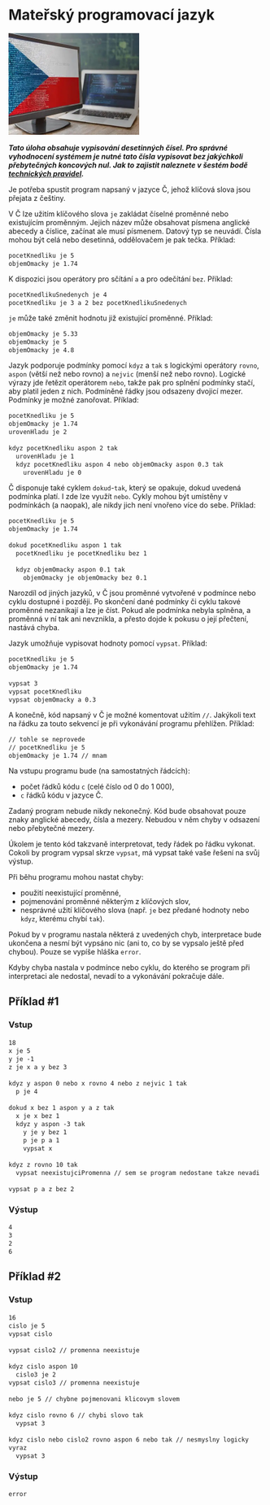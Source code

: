# Mateřský programovací jazyk

<img src="cover.webp" height="200" alt="ilustrace"/>

***Tato úloha obsahuje vypisování desetinných čísel. Pro správné vyhodnocení systémem je nutné tato čísla vypisovat bez
jakýchkoli přebytečných koncových nul. Jak to zajistit naleznete v šestém bodě
[technických pravidel](https://github.com/delta-cs/seminar/tree/main/studijni-materialy/03-tipy-k-reseni/01-technicka-pravidla).***

Je potřeba spustit program napsaný v jazyce Č, jehož klíčová slova jsou přejata z češtiny.

V Č lze užitím klíčového slova `je` zakládat číselné proměnné nebo existujícím proměnným. Jejich název může obsahovat
písmena anglické abecedy a číslice, začínat ale musí písmenem. Datový typ se neuvádí. Čísla mohou být celá nebo
desetinná, oddělovačem je pak tečka. Příklad:

```
pocetKnedliku je 5
objemOmacky je 1.74
```

K dispozici jsou operátory pro sčítání `a` a pro odečítání `bez`. Příklad:

```
pocetKnedlikuSnedenych je 4
pocetKnedliku je 3 a 2 bez pocetKnedlikuSnedenych
```

`je` může také změnit hodnotu již existující proměnné. Příklad:

```
objemOmacky je 5.33
objemOmacky je 5
objemOmacky je 4.8
```

<div style="page-break-after: always;"></div>

Jazyk podporuje podmínky pomocí `kdyz` a `tak` s logickými operátory `rovno`, `aspon` (větší než nebo rovno)
a `nejvic` (menší než nebo rovno). Logické výrazy jde řetězit operátorem `nebo`, takže pak pro splnění podmínky stačí,
aby platil jeden z nich. Podmíněné řádky jsou odsazeny dvojicí mezer. Podmínky je možné zanořovat. Příklad:

```
pocetKnedliku je 5
objemOmacky je 1.74
urovenHladu je 2

kdyz pocetKnedliku aspon 2 tak
  urovenHladu je 1
  kdyz pocetKnedliku aspon 4 nebo objemOmacky aspon 0.3 tak
    urovenHladu je 0
```

Č disponuje také cyklem `dokud`-`tak`, který se opakuje, dokud uvedená podmínka platí. I zde lze využít `nebo`. Cykly
mohou být umístěny v podmínkách (a naopak), ale nikdy jich není vnořeno více do sebe. Příklad:

```
pocetKnedliku je 5
objemOmacky je 1.74

dokud pocetKnedliku aspon 1 tak
  pocetKnedliku je pocetKnedliku bez 1
  
  kdyz objemOmacky aspon 0.1 tak
    objemOmacky je objemOmacky bez 0.1
```

Narozdíl od jiných jazyků, v Č jsou proměnné vytvořené v podmínce nebo cyklu dostupné i později. Po skončení dané
podmínky či cyklu takové proměnné nezanikají a lze je číst. Pokud ale podmínka nebyla splněna, a proměnná v ní tak ani
nevznikla, a přesto dojde k pokusu o její přečtení, nastává chyba.

Jazyk umožňuje vypisovat hodnoty pomocí `vypsat`. Příklad:

```
pocetKnedliku je 5
objemOmacky je 1.74

vypsat 3
vypsat pocetKnedliku
vypsat objemOmacky a 0.3
```

A konečně, kód napsaný v Č je možné komentovat užitím `//`. Jakýkoli text na řádku za touto sekvencí je při vykonávání
programu přehlížen. Příklad:

```
// tohle se neprovede
// pocetKnedliku je 5
objemOmacky je 1.74 // mnam
```

<div style="page-break-after: always;"></div>

Na vstupu programu bude (na samostatných řádcích):

- počet řádků kódu `c` (celé číslo od 0 do 1 000),
- `c` řádků kódu v jazyce Č.

Zadaný program nebude nikdy nekonečný. Kód bude obsahovat pouze znaky anglické abecedy, čísla a mezery. Nebudou v něm
chyby v odsazení nebo přebytečné mezery.

Úkolem je tento kód takzvaně interpretovat, tedy řádek po řádku vykonat. Cokoli by program vypsal skrze `vypsat`, má
vypsat také vaše řešení na svůj výstup.

Při běhu programu mohou nastat chyby:

- použití neexistující proměnné,
- pojmenování proměnné některým z klíčových slov,
- nesprávné užití klíčového slova (např. `je` bez předané hodnoty nebo `kdyz`, kterému chybí `tak`).

Pokud by v programu nastala některá z uvedených chyb, interpretace bude ukončena a nesmí být vypsáno nic (ani to, co by
se vypsalo ještě před chybou). Pouze se vypíše hláška `error`.

Kdyby chyba nastala v podmínce nebo cyklu, do kterého se program při interpretaci ale nedostal, nevadí to a vykonávání
pokračuje dále.

## Příklad #1

### Vstup

```
18
x je 5
y je -1
z je x a y bez 3

kdyz y aspon 0 nebo x rovno 4 nebo z nejvic 1 tak
  p je 4

dokud x bez 1 aspon y a z tak
  x je x bez 1
  kdyz y aspon -3 tak
    y je y bez 1
    p je p a 1
    vypsat x

kdyz z rovno 10 tak
  vypsat neexistujciPromenna // sem se program nedostane takze nevadi

vypsat p a z bez 2
```

<div style="page-break-after: always;"></div>

### Výstup

```
4
3
2
6
```

## Příklad #2

### Vstup

```
16
cislo je 5
vypsat cislo

vypsat cislo2 // promenna neexistuje

kdyz cislo aspon 10
  cislo3 je 2
vypsat cislo3 // promenna neexistuje

nebo je 5 // chybne pojmenovani klicovym slovem

kdyz cislo rovno 6 // chybi slovo tak
  vypsat 3

kdyz cislo nebo cislo2 rovno aspon 6 nebo tak // nesmyslny logicky vyraz
  vypsat 3
```

### Výstup

```
error
```
